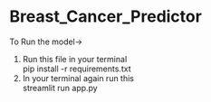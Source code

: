 # Breast_Cancer_Predictor
To Run the model->
1) Run this file in your terminal<br>
pip install -r requirements.txt
2) In your terminal again run this<br>
streamlit run app.py
